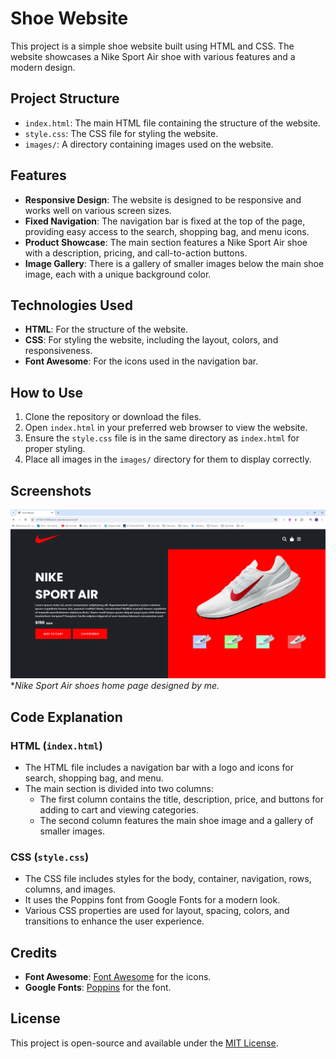 # Shoe Website

This project is a simple shoe website built using HTML and CSS. The website showcases a Nike Sport Air shoe with various features and a modern design.

## Project Structure

- `index.html`: The main HTML file containing the structure of the website.
- `style.css`: The CSS file for styling the website.
- `images/`: A directory containing images used on the website.

## Features

- **Responsive Design**: The website is designed to be responsive and works well on various screen sizes.
- **Fixed Navigation**: The navigation bar is fixed at the top of the page, providing easy access to the search, shopping bag, and menu icons.
- **Product Showcase**: The main section features a Nike Sport Air shoe with a description, pricing, and call-to-action buttons.
- **Image Gallery**: There is a gallery of smaller images below the main shoe image, each with a unique background color.

## Technologies Used

- **HTML**: For the structure of the website.
- **CSS**: For styling the website, including the layout, colors, and responsiveness.
- **Font Awesome**: For the icons used in the navigation bar.

## How to Use

1. Clone the repository or download the files.
2. Open `index.html` in your preferred web browser to view the website.
3. Ensure the `style.css` file is in the same directory as `index.html` for proper styling.
4. Place all images in the `images/` directory for them to display correctly.

## Screenshots

![Main Page](./images/Screenshot%202024-05-22%20160004.png) \*_Nike Sport Air shoes home page designed by me._

## Code Explanation

### HTML (`index.html`)

- The HTML file includes a navigation bar with a logo and icons for search, shopping bag, and menu.
- The main section is divided into two columns:
  - The first column contains the title, description, price, and buttons for adding to cart and viewing categories.
  - The second column features the main shoe image and a gallery of smaller images.

### CSS (`style.css`)

- The CSS file includes styles for the body, container, navigation, rows, columns, and images.
- It uses the Poppins font from Google Fonts for a modern look.
- Various CSS properties are used for layout, spacing, colors, and transitions to enhance the user experience.

## Credits

- **Font Awesome**: [Font Awesome](https://cdnjs.cloudflare.com/ajax/libs/font-awesome/6.5.2/css/all.min.css) for the icons.
- **Google Fonts**: [Poppins](https://fonts.googleapis.com/css2?family=Poppins&display=swap) for the font.

## License

This project is open-source and available under the [MIT License](LICENSE).
